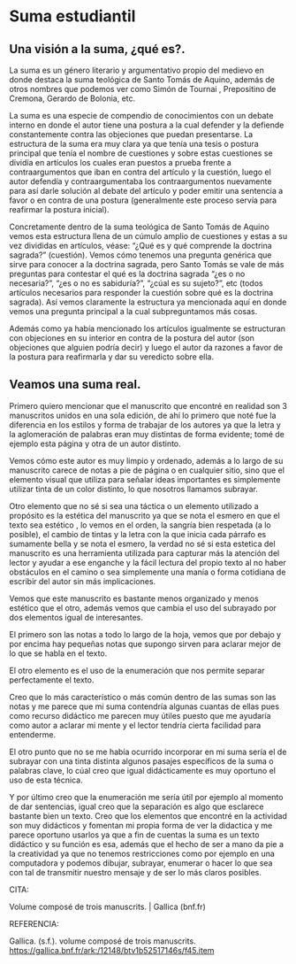 # Suma estudiantil

## Una visión a la suma, ¿qué es?. 

La suma es un género literario y argumentativo propio del medievo en donde destaca la suma teológica de Santo Tomás de Aquino, además de otros nombres que podemos ver como Simón de Tournai , Prepositino de Cremona, Gerardo de Bolonia, etc. 

La suma es una especie de compendio de conocimientos con un debate interno en donde el autor tiene una postura a la cual defender y la defiende constantemente contra las objeciones que puedan presentarse. La estructura de la suma era muy clara ya que tenía una tesis o postura principal que tenía el nombre de cuestiones y sobre estas cuestiones se dividía en artículos los cuales eran puestos a prueba frente a contraargumentos que iban en contra del artículo y la cuestión, luego el autor defendía y contraargumentaba los contraargumentos nuevamente para así darle solución al debate del artículo y poder emitir una sentencia a favor o en contra de una postura (generalmente este proceso servía para reafirmar la postura inicial).

Concretamente dentro de la suma teológica de Santo Tomás de Aquino vemos esta estructura llena de un cúmulo amplio de cuestiones y estas a su vez divididas en artículos, véase: “¿Qué es y qué comprende la doctrina sagrada?” (cuestión). Vemos cómo tenemos una pregunta genérica que sirve para conocer a la doctrina sagrada, pero Santo Tomás se vale de más preguntas para contestar el qué es la doctrina sagrada “¿es o no necesaria?”, “¿es o no es sabiduría?”, “¿cúal es su sujeto?”, etc (todos artículos necesarios para responder la cuestión sobre qué es la doctrina sagrada). Así vemos claramente la estructura ya mencionada aquí en donde vemos una pregunta principal a la cual subpreguntamos más cosas. 

Además como ya había mencionado los artículos igualmente se estructuran con objeciones en su interior en contra de la postura del autor (son objeciones que alguien podría decir) y luego el autor da razones a favor de la postura para reafirmarla y dar su veredicto sobre ella.

## Veamos una suma real.  

Primero quiero mencionar que el manuscrito que encontré en realidad son 3 manuscritos unidos en una sola edición, de ahí lo primero que noté fue la diferencia en los estilos y forma de trabajar de los autores ya que la letra y la aglomeración de palabras eran muy distintas de forma evidente; tomé de ejemplo esta página y otra de un autor distinto. 

Vemos cómo este autor es muy limpio y ordenado, además a lo largo de su manuscrito carece de notas a pie de página o en cualquier sitio, sino que el elemento visual que utiliza para señalar ideas importantes es simplemente utilizar tinta de un color distinto, lo que nosotros llamamos subrayar. 

Otro elemento que no sé si sea una táctica o un elemento utilizado a propósito es la estética del manuscrito ya que se nota el esmero en que el texto sea estético , lo vemos en el orden, la sangría bien respetada (a lo posible), el cambio de tintas y la letra con la que inicia cada párrafo es sumamente bella y se nota el esmero, la verdad no sé si esta estetica del manuscrito es una herramienta utilizada para capturar más la atención del lector y ayudar a ese enganche y la fácil lectura del propio texto al no haber obstáculos en el camino o sea simplemente una manía o forma cotidiana de escribir del autor sin más implicaciones. 
















Vemos que este manuscrito es bastante menos organizado y menos estético que el otro, además vemos que cambia el uso del subrayado por dos elementos igual de interesantes. 

El primero son las notas a todo lo largo de la hoja, vemos que por debajo y por encima hay pequeñas notas que supongo sirven para aclarar mejor de lo que se habla en el texto. 

El otro elemento es el uso de la enumeración que nos permite separar perfectamente el texto. 

Creo que lo más característico o más común dentro de las sumas son las notas y me parece que mi suma contendría algunas cuantas de ellas pues como recurso didáctico me parecen muy útiles puesto que me ayudaría como autor a aclarar mi mente y el lector tendría cierta facilidad para entenderme. 

El otro punto que no se me había ocurrido incorporar en mi suma sería el de subrayar con una tinta distinta algunos pasajes específicos de la suma o palabras clave, lo cúal creo que igual didácticamente es muy oportuno el uso de esta técnica. 

Y por último creo que la enumeración me sería útil por ejemplo al momento de dar sentencias, igual creo que la separación es algo que esclarece bastante bien un texto. Creo que los elementos que encontré en la actividad son muy didácticos y fomentan mi propia forma de ver la didactica y me parece oportuno usarlos ya que a fin de cuentas la suma es un texto didáctico y su función es esa, además que el hecho de ser a mano da pie a la creatividad ya que no tenemos restricciones como por ejemplo en una computadora y podemos dibujar, subrayar, enumerar o hacer lo que sea con tal de transmitir nuestro mensaje y de ser lo más claros posibles. 





CITA: 

Volume composé de trois manuscrits. | Gallica (bnf.fr)

REFERENCIA: 

Gallica. (s.f.). volume composé de trois manuscrits. https://gallica.bnf.fr/ark:/12148/btv1b52517146s/f45.item

